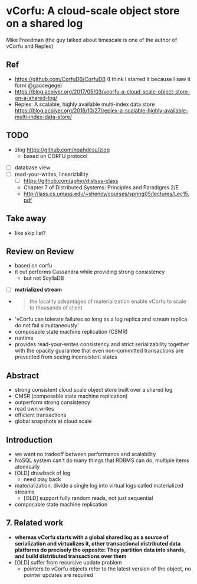 # vCorfu: A cloud-scale object store on a shared log

Mike Freedman (the guy talked about timescale is one of the author of vCorfu and Replex)

## Ref

- https://github.com/CorfuDB/CorfuDB (I think I starred it because I saw it form @gaocegege)
- https://blog.acolyer.org/2017/05/03/vcorfu-a-cloud-scale-object-store-on-a-shared-log/
- Replex: A scalable, highly available multi-index data store https://blog.acolyer.org/2016/10/27/replex-a-scalable-highly-available-multi-index-data-store/

## TODO

- zlog https://github.com/noahdesu/zlog
  - based on CORFU protocol
- [ ] database view
- [ ] read-your-writes, linearizbility
  - [ ] https://github.com/aphyr/distsys-class
  - Chapter 7 of Distributed Systems: Principles and Paradigms 2/E
  - http://lass.cs.umass.edu/~shenoy/courses/spring05/lectures/Lec15.pdf

## Take away

- like skip list?

## Review on Review

- based on corfu
- it out performs Cassandra while providing strong consistency
  - but not ScyllaDB
- [ ] **matrialized stream**
- > the locality advantages of materialization enable vCorfu to scale to thousands of client
- 'vCorfu can tolerate failures so long as a log replica and stream replica do not fail simultaneously'
- composable state machine replication (CSMR)
- runtime
- provides read-your-writes consistency and strict serializability together with the opacity guarantee that even non-committed transactions are prevented from seeing inconsistent states

## Abstract

- strong consistent cloud scale object store built over a shared log
- CMSR (composable state machine replication)
- outperform strong consistency
- read own writes
- efficient transactions
- global snapshots at cloud scale

## Introduction

- we want no tradeoff between performance and scalability
- NoSQL system can't do many things that RDBMS can do, multiple items atomically
- [OLD] drawback of log
  - need play back
- materialization, divide a single log into virtual logs called materialized streams
  - [OLD] support fully random reads, not just sequential
- composable state machine replication

## 7. Related work

- **whereas vCorfu starts with a global shared log as a source of serialization and virtualizes it,
other transactional distributed data platforms do precisely the opposite: They partition data into shards,
and build distributed transactions over them**
- [OLD] suffer from recursive update problem
  - pointers to vCorfu objects refer to the latest version of the object, no pointer updates are required
